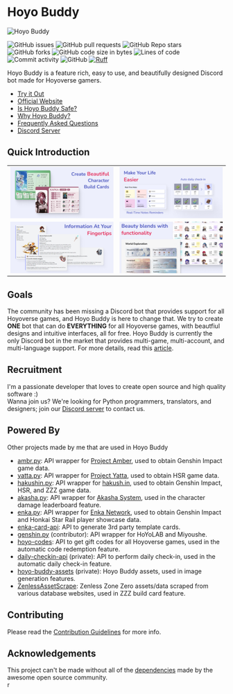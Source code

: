 # Hoyo Buddy

![Hoyo Buddy](https://iili.io/J1JqMSR.png)  

![GitHub issues](https://img.shields.io/github/issues/seriaati/hoyo-buddy)
![GitHub pull requests](https://img.shields.io/github/issues-pr/seriaati/hoyo-buddy)
![GitHub Repo stars](https://img.shields.io/github/stars/seriaati/hoyo-buddy?style=flat)
![GitHub forks](https://img.shields.io/github/forks/seriaati/hoyo-buddy?style=flat)
![GitHub code size in bytes](https://img.shields.io/github/languages/code-size/seriaati/hoyo-buddy)
![Lines of code](https://tokei.rs/b1/github/seriaati/hoyo-buddy?style=flat)
![Commit activity](https://img.shields.io/github/commit-activity/w/seriaati/hoyo-buddy/main)
![GitHub](https://img.shields.io/github/license/seriaati/hoyo-buddy)
[![Ruff](https://img.shields.io/endpoint?url=https://raw.githubusercontent.com/astral-sh/ruff/main/assets/badge/v2.json)](https://github.com/astral-sh/ruff)

Hoyo Buddy is a feature rich, easy to use, and beautifully designed Discord bot made for Hoyoverse gamers.  
  
- [Try it Out](https://github.com/seriaati/hoyo-buddy/wiki/Getting-Started)
- [Official Website](https://hb.seria.moe/)
- [Is Hoyo Buddy Safe?](https://github.com/seriaati/hoyo-buddy/wiki/Account-Security)
- [Why Hoyo Buddy?](https://github.com/seriaati/hoyo-buddy/wiki/Why-Hoyo-Buddy%3F)
- [Frequently Asked Questions](<https://github.com/seriaati/hoyo-buddy/wiki/Frequently-Asked-Questions>)
- [Discord Server](https://link.seria.moe/hb-dc)

## Quick Introduction

| | |
|:-------------------------:|:-------------------------:|
|![Create beautiful character cards](https://github.com/seriaati/hoyo-buddy/blob/assets/app-directory/nav-2.png?raw=true)  |  ![Make your life easier](https://github.com/seriaati/hoyo-buddy/blob/assets/app-directory/nav-3.png?raw=true)|
|![Information at your fingertips](https://github.com/seriaati/hoyo-buddy/blob/assets/app-directory/nav-4.png?raw=true)  |  ![Beauty blends with functionality](https://github.com/seriaati/hoyo-buddy/blob/assets/app-directory/nav-5.png?raw=true)|

## Goals

The community has been missing a Discord bot that provides support for all Hoyoverse games, and Hoyo Buddy is here to change that. We try to create **ONE** bot that can do **EVERYTHING** for all Hoyoverse games, with beautfiul designs and intuitive interfaces, all for free. Hoyo Buddy is currently the only Discord bot in the market that provides multi-game, multi-account, and multi-language support. For more details, read this [article](https://github.com/seriaati/hoyo-buddy/wiki/Why-Hoyo-Buddy%3F).

## Recruitment

I'm a passionate developer that loves to create open source and high quality software :)  
Wanna join us? We're looking for Python programmers, translators, and designers; join our [Discord server](https://link.seria.moe/hb-dc) to contact us.

## Powered By

Other projects made by me that are used in Hoyo Buddy

- [ambr.py](https://github.com/seriaati/ambr): API wrapper for [Project Amber](https://gi.yatta.moe), used to obtain Genshin Impact game data.
- [yatta.py](https://github.com/seriaati/yatta): API wrapper for [Project Yatta](https://sr.yatta.moe), used to obtain HSR game data.
- [hakushin.py](https://github.com/seriaati/hakushin-py): API wrapper for [hakush.in](https://hakush.in), used to obtain Genshin Impact, HSR, and ZZZ game data.
- [akasha.py](https://github.com/seriaati/akasha-py): API wrapper for [Akasha System](https://akasha.cv), used in the character damage leaderboard feature.
- [enka.py](https://github.com/seriaati/enka-py): API wrapper for [Enka Network](https://enka.network), used to obtain Genshin Impact and Honkai Star Rail player showcase data.
- [enka-card-api](https://github.com/seriaati/enka-card-api): API to generate 3rd party template cards.
- [genshin.py](https://github.com/thesadru/genshin.py) (contributor): API wrapper for HoYoLAB and Miyoushe.
- [hoyo-codes](https://github.com/seriaati/hoyo-codes): API to get gift codes for all Hoyoverse games, used in the automatic code redemption feature.
- [daily-checkin-api](https://github.com/seriaati/daily_checkin_api) (private): API to perform daily check-in, used in the automatic daily check-in feature.
- [hoyo-buddy-assets](https://github.com/seriaati/hoyo-buddy-assets) (private): Hoyo Buddy assets, used in image generation features.
- [ZenlessAssetScrape](https://github.com/seriaati/ZenlessAssetScrape): Zenless Zone Zero assets/data scraped from various database websites, used in ZZZ build card feature.

## Contributing

Please read the [Contribution Guidelines](https://github.com/seriaati/hoyo-buddy/blob/main/CONTRIBUTING.md) for more info.

## Acknowledgements

This project can't be made without all of the [dependencies](https://github.com/seriaati/hoyo-buddy/blob/main/pyproject.toml) made by the awesome open source community.  
r